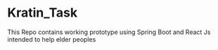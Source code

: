 # Kratin_Task
This Repo contains working prototype using Spring Boot and React Js intended to help elder peoples
